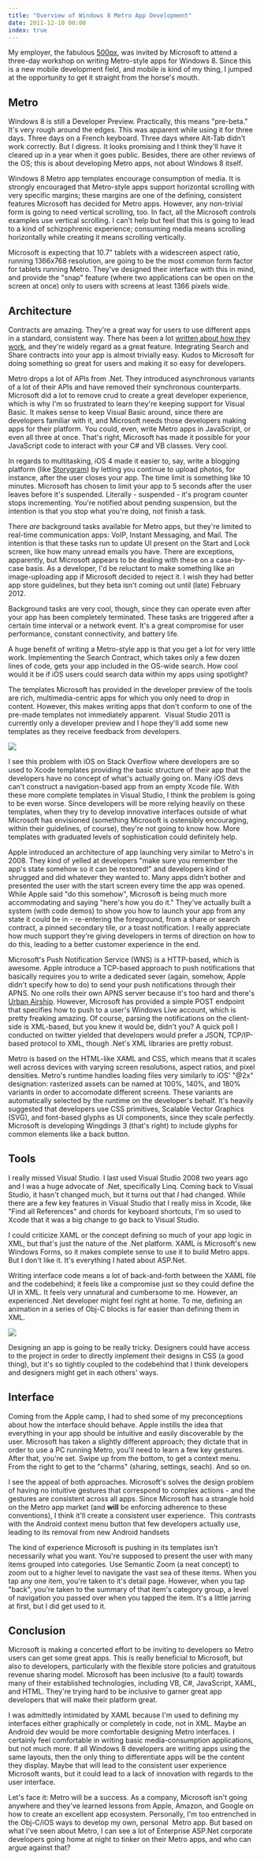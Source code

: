 ```yaml
---
title: "Overview of Windows 8 Metro App Development"
date: 2011-12-10 00:00
index: true
---
```


My employer, the fabulous [500px](http://500px.com/), was invited by Microsoft to attend a three-day workshop on writing Metro-style apps for Windows 8. Since this is a new mobile development field, and mobile is kind of my thing, I jumped at the opportunity to get it straight from the horse's mouth.



## Metro

Windows 8 is still a Developer Preview. Practically, this means "pre-beta." It's very rough around the edges. This was apparent while using it for three days. Three days on a French keyboard. Three days where Alt-Tab didn't work correctly. But I digress. It looks promising and I think they'll have it cleared up in a year when it goes public. Besides, there are other reviews of the OS; this is about developing Metro apps, not about Windows 8 itself.

Windows 8 Metro app templates encourage consumption of media. It is strongly encouraged that&nbsp;Metro-style apps support horizontal scrolling with very specific margins; these margins are one of the defining, consistent features Microsoft has decided for Metro apps. However, any non-trivial form is going to need vertical scrolling, too. In fact, all the Microsoft controls examples use vertical scrolling. I can't help but feel that this is going to lead to a kind of schizophrenic experience; consuming media means scrolling horizontally while creating it means scrolling vertically.

Microsoft is expecting that 10.7" tablets with a widescreen aspect ratio, running 1366x768 resolution, are going to be the most common form factor for tablets running Metro. They've designed their interface with this in mind, and provide the "snap" feature (where two applications can be open on the screen at once) only to users with screens at least 1366 pixels wide.

## Architecture

Contracts are amazing. They're a great way for users to use different apps in a standard, consistent way. There has been a lot [written about how they work](http://www.pcworld.com/article/239893/windows_8_going_indepth_with_microsofts_massive_update_to_windows.html), and they're widely regard as a great feature. Integrating Search and Share contracts into your app is almost trivially easy. Kudos to Microsoft for doing something so great for users and making it so easy for developers.

Metro drops a lot of APIs from .Net. They introduced asynchronous variants of a lot of their APIs and have removed their synchronous counterparts. Microsoft did a lot to remove crud to create a great developer experience, which is why I'm so frustrated to learn they're keeping support for Visual Basic. It makes sense to keep Visual Basic around, since there are developers familiar with it, and Microsoft needs those developers making apps for their platform. You could, even, write Metro apps in JavaScript, or even all three at once. That's right, Microsoft has made it possible for your JavaScript code to interact with your C# and VB classes. Very cool.

In regards to multitasking, iOS 4 made it easier to, say, write a blogging platform (like [Storygram](http://itunes.apple.com/us/app/storygram/id482507340?mt=8&ls=1)) by letting you continue to upload photos, for instance, after the user closes your app. The time limit is something like 10 minutes. Microsoft has chosen to limit your app to 5 seconds after the user leaves before it's suspended. Literally - suspended - it's program counter stops incrementing. You're notified about pending suspension, but the intention is that you stop what you're doing, not finish a task.

There _are_ background tasks available for Metro apps, but they're limited to real-time communication apps: VoIP, Instant Messaging, and Mail. The intention is that these tasks run to update UI present on the Start and Lock screen, like how many unread emails you have. There are exceptions, apparently, but Microsoft appears to be dealing with these on a case-by-case basis. As a developer, I'd be reluctant to make something like an image-uploading app if Microsoft decided to reject it. I wish they had better app store guidelines, but they beta isn't coming out until (late) February 2012.

Background tasks are very cool, though, since they can operate even after your app has been completely terminated. These tasks are triggered after a certain time interval or a network event. It's a great compromise for user performance, constant connectivity, and battery life.

A huge benefit of writing a Metro-style app is that you get a lot for very little work. Implementing the Search Contract, which takes only a few dozen lines of code, gets your app included in the OS-wide search. How cool would it be if iOS users could search data within my apps using spotlight?

The templates Microsoft has provided in the developer preview of the tools are rich, multimedia-centric apps for which you only need to drop in content. However, this makes writing apps that don't conform to one of the pre-made templates not immediately apparent. &nbsp;Visual Studio 2011 is currently only a developer preview and I hope they'll add some new templates as they receive feedback from developers.

 ![](/img/import/blog/2011/12/overview-of-metro-apps/50EABE3930B84B309A4AEEF35C302C7D.png)

I see this problem with iOS on Stack Overflow where developers are so used to Xcode templates providing the basic structure of their app that the developers have no concept of what's actually going on. Many iOS devs can't construct a navigation-based app from an empty Xcode file. With these more complete templates in Visual Studio, I think the problem is going to be even worse. Since developers will be more relying&nbsp;heavily on these templates, when they try to develop innovative interfaces outside of what Microsoft has envisioned (something Microsoft is ostensibly encouraging, within their guidelines, of course), they're not going to know how. More templates with graduated levels of sophistication could definitely help.

Apple introduced an architecture of app launching very similar to Metro's in 2008. They kind of yelled at developers "make sure you remember the app's state somehow so it can be restored!" and developers kind of shrugged and did whatever they wanted to. Many apps didn't bother and presented the user with the start screen every time the app was opened. While Apple said "do this somehow", Microsoft is being much more accommodating and saying "here's how you do it." They've actually built a system (with code demos) to show you how to launch your app from any state it could be in - re-entering the foreground, from a share or search contract, a pinned secondary tile, or a toast notification. I really appreciate how much support they're giving developers in terms of direction on how to do this, leading to a better customer experience in the end.

Microsoft's Push Notification Service (WNS) is a HTTP-based, which is awesome. Apple introduce a TCP-based approach to push notifications that basically requires you to write a dedicated sever (again, somehow, Apple didn't specify how to do) to send your push notifications through their APNS. No one rolls their own APNS server because it's too hard and there's [Urban Airship](http://urbanairship.com/). However, Microsoft has provided a simple POST endpoint that specifies how to push to a user's Windows Live account, which is pretty freaking amazing. Of course, parsing the notifications on the client-side is XML-based, but you knew it would be, didn't you? A quick poll I conducted on twitter yielded that developers would prefer a JSON, TCP/IP-based protocol to XML, though .Net's XML libraries are pretty robust.

Metro is based on the HTML-like XAML and CSS, which means that it scales well across devices with varying screen resolutions, aspect ratios, and pixel densities. Metro's runtime handles loading files very similarly to iOS' "@2x" designation: rasterized assets can be named at 100%, 140%, and 180% variants in order to accomodate different screens. These variants are automatically selected by the runtime on the developer's behalf. It's heavily suggested that developers use CSS primitives, Scalable Vector Graphics (SVG), and font-based glyphs as UI components, since they scale perfectly. Microsoft is developing Wingdings 3 (that's right) to include glyphs for common elements like a back button.

## Tools

I really missed Visual Studio. I last used Visual Studio 2008 two years ago and I was a huge advocate of .Net, specifically Linq. Coming back to Visual Studio, it hasn't changed much, but it turns out that _I_ had changed. While there are a few key features in Visual Studio that I really miss in Xcode, like "Find all References" and chords for keyboard shortcuts, I'm so used to Xcode that it was a big change to go back to Visual Studio.

I could criticize XAML or the concept defining so much of your app logic in XML, but that's just the nature of the .Net platform. XAML is Microsoft's new Windows Forms, so it makes complete sense to use it to build Metro apps. But I don't like it. It's everything I hated about ASP.Net.

Writing interface code means a lot of back-and-forth between the XAML file and the codebehind; it feels like a compromise just so they could define the UI in XML. It feels very unnatural and cumbersome to me. However, an experienced .Net developer might feel right at home. To me, defining an animation in a series of Obj-C blocks is far easier than defining them in XML.

 ![](/img/import/blog/2011/12/overview-of-metro-apps/F03A6746F8404EADA8C287DA1D2C5C70.png)

Designing an app is going to be really tricky. Designers could have access to the project in order to directly implement their designs in CSS (a good thing), but it's so tightly coupled to the codebehind that I think developers and designers might get in each others' ways.

## Interface

Coming from the Apple camp, I had to shed some of my preconceptions about how the interface should behave. Apple instills the idea that everything in your app should be intuitive and easily discoverable by the user. Microsoft has taken a slightly different approach; they dictate that in order to use a PC running Metro, you'll need to learn a few key gestures. After that, you're set. Swipe up from the bottom, to get a context menu. From the right to get to the "charms" (sharing, settings, seach). And so on.

I see the appeal of both approaches. Microsoft's solves the design problem of having no intuitive gestures that correspond to complex actions - and the gestures are consistent across all apps. Since Microsoft has a strangle hold on the Metro app market (and **will** be enforcing adherence to these conventions), I think it'll create a consistent user experience. &nbsp;This contrasts with the Android context menu button that few developers actually use, leading to its removal from new Android handsets

The kind of experience Microsoft is pushing in its templates isn't necessarily what you want. You're supposed to present the user with many items grouped into categories. Use Semantic Zoom (a neat concept) to zoom out to a higher level to navigate the vast sea of these items. When you tap any one item, you're taken to it's detail page. However, when you tap "back", you're taken to the summary of that item's category group, a level of navigation you passed over when you tapped the item. It's a little jarring at first, but I did get used to it.

## Conclusion

Microsoft is making a concerted effort to be inviting to developers so Metro users can get some great apps. This is really beneficial to Microsoft, but also to developers, particularly with the flexible store policies and gratuitous revenue sharing model. Microsoft has been inclusive (to a fault) towards many of their established technologies, including VB, C#, JavaScript, XAML, and HTML. They're trying hard to be inclusive to garner great app developers that will make their platform great.

I was admittedly intimidated by XAML because I'm used to defining my interfaces either graphically or completely in code, not in XML. Maybe an Android dev would be more comfortable designing Metro interfaces. I certainly feel comfortable in writing basic media-consumption applications, but not much more. If all Windows 8 developers are writing apps using the same layouts, then the only thing to differentiate apps will be the content they display. Maybe that will lead to the consistent user experience Microsoft wants, but it could lead to a lack of innovation with regards to the user interface.

Let's face it: Metro will be a success. As a company, Microsoft isn't going anywhere and they've learned lessons from Apple, Amazon, and Google on how to create an excellent app ecosystem. Personally, I'm too entrenched in the Obj-C/iOS ways to develop my own, personal &nbsp;Metro app. But based on what I've seen about Metro, I can see a lot of Enterprise ASP.Net corporate developers going home at night to tinker on their Metro apps, and who can argue against that?

<!-- more -->
